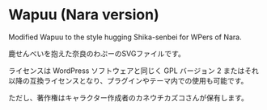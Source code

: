 Wapuu (Nara version)
=====

Modified Wapuu to the style hugging Shika-senbei for WPers of Nara.

鹿せんべいを抱えた奈良のわぷーのSVGファイルです。

ライセンスは WordPress ソフトウェアと同じく GPL バージョン 2 またはそれ以降の互換ライセンスとなり、プラグインやテーマ内での使用も可能です。

ただし、著作権はキャラクター作成者のカネウチカズコさんが保有します。
